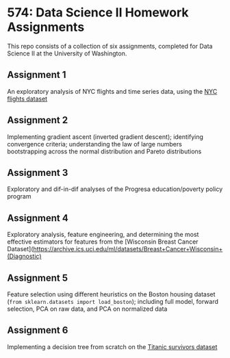 # 574: Data Science II Homework Assignments

This repo consists of a collection of six assignments, completed for Data Science II at the University of Washington.

## Assignment 1
An exploratory analysis of NYC flights and time series data, using the [NYC flights dataset](https://cran.r-project.org/web/packages/nycflights13/nycflights13.pdf)

## Assignment 2
Implementing gradient ascent (inverted gradient descent); identifying convergence criteria; understanding the law of large numbers bootstrapping across the normal distribution and Pareto distributions

## Assignment 3
Exploratory and dif-in-dif analyses of the Progresa education/poverty policy program

## Assignment 4
Exploratory analysis, feature engineering, and determining the most effective estimators for features from the [Wisconsin Breast Cancer Dataset](https://archive.ics.uci.edu/ml/datasets/Breast+Cancer+Wisconsin+(Diagnostic)

## Assignment 5
Feature selection using different heuristics on the Boston housing dataset (`from sklearn.datasets import load_boston`); including full model, forward selection, PCA on raw data, and PCA on normalized data

## Assignment 6
Implementing a decision tree from scratch on the [Titanic survivors dataset](https://www.kaggle.com/c/titanic/data)
